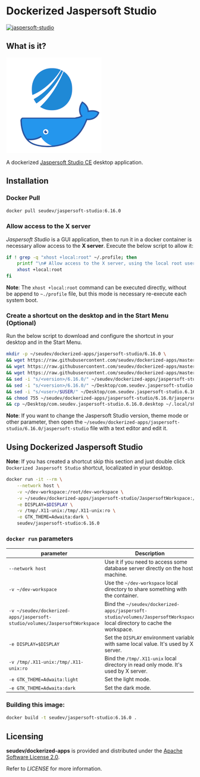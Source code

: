 # Dockerized Jaspersoft Studio

[![jaspersoft-studio](http://dockeri.co/image/seudev/jaspersoft-studio)](https://hub.docker.com/r/seudev/jaspersoft-studio)

## What is it?

![dockerized-jaspersoft-studio-256px](https://raw.githubusercontent.com/seudev/dockerized-apps/master/jaspersoft-studio/dockerized-jaspersoft-studio-256px.png)

A dockerized [Jaspersoft Studio CE](https://community.jaspersoft.com/project/jaspersoft-studio) desktop application.

## Installation

### Docker Pull

```sh
docker pull seudev/jaspersoft-studio:6.16.0
```

### Allow access to the X server

*Jaspersoft Studio* is a GUI application, then to run it in a docker container is necessary allow access to the **X server**. Execute the below script to allow it:

```sh
if ! grep -q "xhost +local:root" ~/.profile; then
    printf "\n# Allow access to the X server, using the local root user\nxhost +local:root\n" >> ~/.profile
    xhost +local:root
fi
```

**Note**: The `xhost +local:root` command can be executed directly, without be append to `~./profile` file, but this mode is necessary re-execute each system boot.

### Create a shortcut on the desktop and in the Start Menu (Optional)

Run the below script to download and configure the shortcut in your desktop and in the Start Menu.

```sh
mkdir -p ~/seudev/dockerized-apps/jaspersoft-studio/6.16.0 \
&& wget https://raw.githubusercontent.com/seudev/dockerized-apps/master/jaspersoft-studio/jaspersoft-studio -O ~/seudev/dockerized-apps/jaspersoft-studio/6.16.0/jaspersoft-studio \
&& wget https://raw.githubusercontent.com/seudev/dockerized-apps/master/jaspersoft-studio/dockerized-jaspersoft-studio-256px.png -O ~/seudev/dockerized-apps/jaspersoft-studio/dockerized-jaspersoft-studio-256px.png \
&& wget https://raw.githubusercontent.com/seudev/dockerized-apps/master/jaspersoft-studio/com.seudev.jaspersoft-studio.desktop -O ~/Desktop/com.seudev.jaspersoft-studio.6.16.0.desktop \
&& sed -i "s/<version>/6.16.0/" ~/seudev/dockerized-apps/jaspersoft-studio/6.16.0/jaspersoft-studio \
&& sed -i "s/<version>/6.16.0/" ~/Desktop/com.seudev.jaspersoft-studio.6.16.0.desktop \
&& sed -i "s/<user>/$USER/" ~/Desktop/com.seudev.jaspersoft-studio.6.16.0.desktop \
&& chmod 755 ~/seudev/dockerized-apps/jaspersoft-studio/6.16.0/jaspersoft-studio ~/Desktop/com.seudev.jaspersoft-studio.6.16.0.desktop \
&& cp ~/Desktop/com.seudev.jaspersoft-studio.6.16.0.desktop ~/.local/share/applications
```

**Note**: If you want to change the Jaspersoft Studio version, theme mode or other parameter, then open the `~/seudev/dockerized-apps/jaspersoft-studio/6.16.0/jaspersoft-studio` file with a text editor and edit it.

## Using Dockerized Jaspersoft Studio

**Note**: If you has created a shortcut skip this section and just double click `Dockerized Jaspersoft Studio` shortcut, localizated in your desktop.

```sh
docker run -it --rm \
    --network host \
    -v ~/dev-workspace:/root/dev-workspace \
    -v ~/seudev/dockerized-apps/jaspersoft-studio/JaspersoftWorkspace:/root/JaspersoftWorkspace \
    -e DISPLAY=$DISPLAY \
    -v /tmp/.X11-unix:/tmp/.X11-unix:ro \
    -e GTK_THEME=Adwaita:dark \
    seudev/jaspersoft-studio:6.16.0
```

### `docker run` parameters

| **parameter**                                                               | **Description**                                                                                                           |
| --------------------------------------------------------------------------- | ------------------------------------------------------------------------------------------------------------------------- |
| `--network host`                                                            | Use it if you need to access some database server directly on the host machine.                                           |
| `-v ~/dev-workspace`                                                        | Use the `~/dev-workspace` local directory to share something with the container.                                          |
| `-v ~/seudev/dockerized-apps/jaspersoft-studio/volumes/JaspersoftWorkspace` | Bind the `~/seudev/dockerized-apps/jaspersoft-studio/volumes/JaspersoftWorkspace` local directory to cache the workspace. |
| `-e DISPLAY=$DISPLAY`                                                       | Set the `DISPLAY` environment variable with same local value. It's used by X server.                                      |
| `-v /tmp/.X11-unix:/tmp/.X11-unix:ro`                                       | Bind the `/tmp/.X11-unix` local directory in read only mode. It's used by X server.                                       |
| `-e GTK_THEME=Adwaita:light`                                                | Set the light mode.                                                                                                       |
| `-e GTK_THEME=Adwaita:dark`                                                 | Set the dark mode.                                                                                                        |

### Building this image:

```sh
docker build -t seudev/jaspersoft-studio:6.16.0 .
```

## Licensing

**seudev/dockerized-apps** is provided and distributed under the [Apache Software License 2.0](http://www.apache.org/licenses/LICENSE-2.0).

Refer to *LICENSE* for more information.
